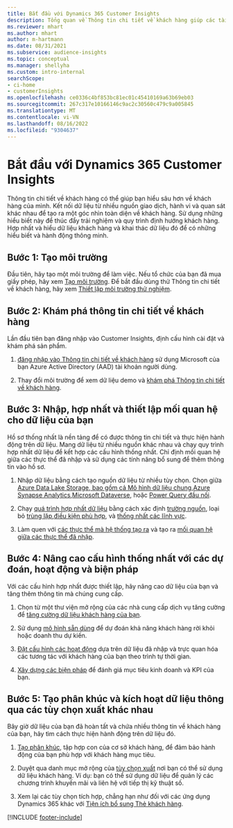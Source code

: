 ```yaml
---
title: Bắt đầu với Dynamics 365 Customer Insights
description: Tổng quan về Thông tin chi tiết về khách hàng giúp các tài nguyên bắt đầu nhanh chóng.
ms.reviewer: mhart
ms.author: mhart
author: m-hartmann
ms.date: 08/31/2021
ms.subservice: audience-insights
ms.topic: conceptual
ms.manager: shellyha
ms.custom: intro-internal
searchScope:
- ci-home
- customerInsights
ms.openlocfilehash: ce0336c4bf853bc81ec01c45410169a63b69eb03
ms.sourcegitcommit: 267c317e10166146c9ac2c30560c479c9a005845
ms.translationtype: MT
ms.contentlocale: vi-VN
ms.lasthandoff: 08/16/2022
ms.locfileid: "9304637"
---
```

# <a name="get-started-with-dynamics-365-customer-insights"></a>Bắt đầu với Dynamics 365 Customer Insights

Thông tin chi tiết về khách hàng có thể giúp bạn hiểu sâu hơn về khách hàng của mình. Kết nối dữ liệu từ nhiều nguồn giao dịch, hành vi và quan sát khác nhau để tạo ra một góc nhìn toàn diện về khách hàng. Sử dụng những hiểu biết này để thúc đẩy trải nghiệm và quy trình định hướng khách hàng. Hợp nhất và hiểu dữ liệu khách hàng và khai thác dữ liệu đó để có những hiểu biết và hành động thông minh.

## <a name="step-1-create-an-environment"></a>Bước 1: Tạo môi trường

Đầu tiên, hãy tạo một môi trường để làm việc. Nếu tổ chức của bạn đã mua giấy phép, hãy xem [Tạo môi trường](create-environment.md). Để bắt đầu dùng thử Thông tin chi tiết về khách hàng, hãy xem [Thiết lập môi trường thử nghiệm](trial-signup.md).

## <a name="step-2-explore-customer-insights"></a>Bước 2: Khám phá thông tin chi tiết về khách hàng

Lần đầu tiên bạn đăng nhập vào Customer Insights, định cấu hình cài đặt và khám phá sản phẩm.

1. [đăng nhập vào Thông tin chi tiết về khách hàng](https://home.ci.ai.dynamics.com) sử dụng Microsoft của bạn Azure Active Directory (AAD) tài khoản người dùng.

1. Thay đổi môi trường để xem dữ liệu demo và [khám phá Thông tin chi tiết về khách hàng](home.md).

## <a name="step-3-ingest-unify-and-set-up-relationships-for-your-data"></a>Bước 3: Nhập, hợp nhất và thiết lập mối quan hệ cho dữ liệu của bạn

Hồ sơ thống nhất là nền tảng để có được thông tin chi tiết và thực hiện hành động trên dữ liệu. Mang dữ liệu từ nhiều nguồn khác nhau và chạy quy trình hợp nhất dữ liệu để kết hợp các cấu hình thống nhất. Chỉ định mối quan hệ giữa các thực thể đã nhập và sử dụng các tính năng bổ sung để thêm thông tin vào hồ sơ.

1. Nhập dữ liệu bằng cách tạo nguồn dữ liệu từ nhiều tùy chọn. Chọn giữa [Azure Data Lake Storage, bao gồm cả Mô hình dữ liệu chung](connect-common-data-model.md),[Azure Synapse Analytics](connect-synapse.md),[Microsoft Dataverse](connect-dataverse-managed-lake.md), hoặc [Power Query đầu nối](connect-power-query.md).

1. Chạy [quá trình hợp nhất dữ liệu](data-unification.md) bằng cách xác định [trường nguồn](map-entities.md), loại bỏ [trùng lặp](remove-duplicates.md),[điều kiện phù hợp](match-entities.md), và [thống nhất các lĩnh vực](merge-entities.md).

1. Làm quen với [các thực thể mà hệ thống tạo ra](entities.md) và tạo ra [mối quan hệ giữa các thực thể đã nhập](relationships.md).

## <a name="step-4-enhance-unified-profiles-with-predictions-activities-and-measures"></a>Bước 4: Nâng cao cấu hình thống nhất với các dự đoán, hoạt động và biện pháp

Với các cấu hình hợp nhất được thiết lập, hãy nâng cao dữ liệu của bạn và tăng thêm thông tin mà chúng cung cấp.

1. Chọn từ một thư viện mở rộng của các nhà cung cấp dịch vụ tăng cường để [tăng cường dữ liệu khách hàng của bạn](enrichment-hub.md).

1. Sử dụng [mô hình sẵn dùng](predictions-overview.md) để dự đoán khả năng khách hàng rời khỏi hoặc doanh thu dự kiến.

1. [Đặt cấu hình các hoạt động](activities.md) dựa trên dữ liệu đã nhập và trực quan hóa các tương tác với khách hàng của bạn theo trình tự thời gian.

1. [Xây dựng các biện pháp](measures.md) để đánh giá mục tiêu kinh doanh và KPI của bạn.

## <a name="step-5-create-segments-and-activate-data-through-various-export-options"></a>Bước 5: Tạo phân khúc và kích hoạt dữ liệu thông qua các tùy chọn xuất khác nhau

Bây giờ dữ liệu của bạn đã hoàn tất và chứa nhiều thông tin về khách hàng của bạn, hãy tìm cách thực hiện hành động trên dữ liệu đó.

1. [Tạo phân khúc](segments.md), tập hợp con của cơ sở khách hàng, để đảm bảo hành động của bạn phù hợp với khách hàng mục tiêu.

1. Duyệt qua danh mục mở rộng của [tùy chọn xuất](export-destinations.md) nơi bạn có thể sử dụng dữ liệu khách hàng. Ví dụ: bạn có thể sử dụng dữ liệu để quản lý các chương trình khuyến mãi và liên hệ với tiếp thị kỹ thuật số.

1. Xem lại các tùy chọn tích hợp, chẳng hạn như đối với các ứng dụng Dynamics 365 khác với [Tiện ích bổ sung Thẻ khách hàng](customer-card-add-in.md).  


[!INCLUDE [footer-include](includes/footer-banner.md)]
